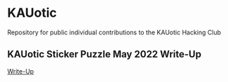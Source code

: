 # KAUotic
Repository for public individual contributions to the KAUotic Hacking Club

## KAUotic Sticker Puzzle May 2022 Write-Up
[Write-Up](sticker-puzzle-may2022.md)

